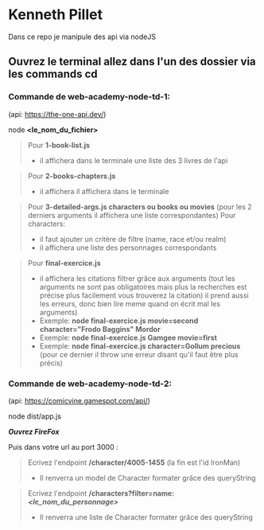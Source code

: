 
# Kenneth Pillet
Dans ce repo je manipule des api via nodeJS

## Ouvrez le terminal allez dans l'un des dossier via les commands cd
  
### Commande de web-academy-node-td-1: 
(api: https://the-one-api.dev/)

node **<le_nom_du_fichier>**

> Pour **1-book-list.js**
>   - il affichera dans le terminale une liste des 3 livres de l'api

> Pour **2-books-chapters.js** 
>   - il affichera  il affichera dans le terminale

>Pour **3-detailed-args.js characters ou books ou movies**
>(pour les 2 derniers arguments il affichera une liste correspondantes)
>Pour characters:
>   - il faut  ajouter un critère de filtre (name, race et/ou realm)
>   -   il affichera une liste des personnages correspondants

> Pour **final-exercice.js** 
>   - il affichera les citations filtrer grâce aux arguments (tout les arguments ne sont pas obligatoires mais plus la recherches est précise plus facilement vous trouverez la citation) il prend aussi les erreurs, donc bien lire meme quand on écrit mal les arguments) 
> 	-	Exemple:  **node final-exercice.js movie=second character="Frodo Baggins" Mordor**
>   -	Exemple: **node final-exercice.js Gamgee movie=first**
>	-	Exemple: **node final-exercice.js character=Gollum precious** 
>       (pour ce dernier il throw une erreur disant qu'il faut être plus précis)

### Commande de web-academy-node-td-2:
(api: https://comicvine.gamespot.com/api/)

node dist/app.js

***Ouvrez FireFox***

Puis dans votre url au port 3000 :
>Ecrivez l'endpoint **/character/4005-1455** (la fin est l'id IronMan)
> - Il renverra un model de Character formater grâce des queryString

>Ecrivez l'endpoint **/characters?filter=name:*<le_nom_du_personnage>***
> - Il renverra une liste de Character formater grâce des queryString